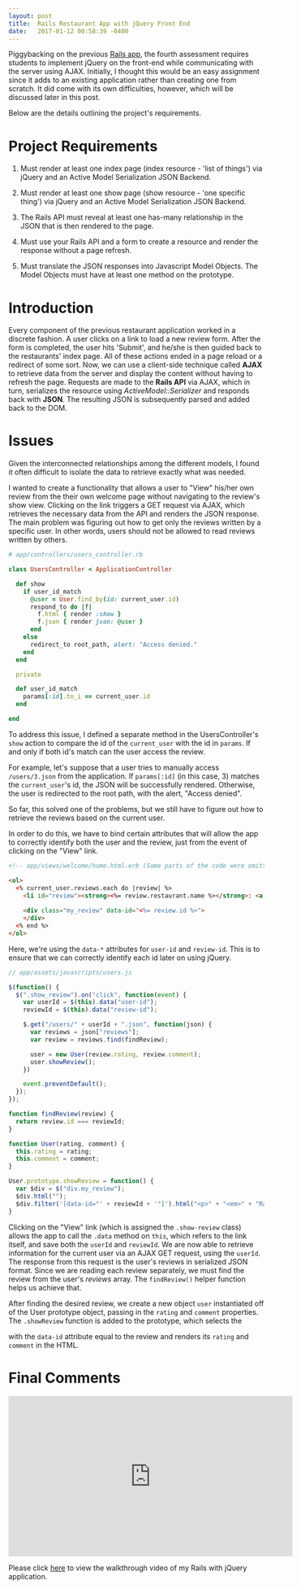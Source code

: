 ```yaml
---
layout: post
title:  Rails Restaurant App with jQuery Front End
date:   2017-01-12 00:58:39 -0400
---
```


Piggybacking on the previous [Rails app](http://aplee29.github.io/2016/10/22/rails_restaurant_app/), the fourth assessment requires students to implement jQuery on the front-end while communicating with the server using AJAX. Initially, I thought this would be an easy assignment since it adds to an existing application rather than creating one from scratch. It did come with its own difficulties, however, which will be discussed later in this post.

Below are the details outlining the project's requirements.

# Project Requirements
  1. Must render at least one index page (index resource - 'list of things') via jQuery and an Active Model Serialization JSON Backend.

  2. Must render at least one show page (show resource - 'one specific thing') via jQuery and an Active Model Serialization JSON Backend.

  3. The Rails API must reveal at least one has-many relationship in the JSON that is then rendered to the page.

  4. Must use your Rails API and a form to create a resource and render the response without a page refresh.

  5. Must translate the JSON responses into Javascript Model Objects. The Model Objects must have at least one method on the prototype.

# Introduction
Every component of the previous restaurant application worked in a discrete fashion. A user clicks on a link to load a new review form. After the form is completed, the user hits 'Submit', and he/she is then guided back to the restaurants' index page. All of these actions ended in a page reload or a redirect of some sort. Now, we can use a client-side technique called **AJAX** to retrieve data from the server and display the content without having to refresh the page. Requests are made to the **Rails API** via AJAX, which in turn, serializes the resource using *ActiveModel::Serializer* and responds back with **JSON**. The resulting JSON is subsequently parsed and added back to the DOM.

# Issues
Given the interconnected relationships among the different models, I found it often difficult to isolate the data to retrieve exactly what was needed.

I wanted to create a functionality that allows a user to "View" his/her own review from the their own welcome page without navigating to the review's show view. Clicking on the link triggers a GET request via AJAX, which retrieves the necessary data from the API and renders the JSON response. The main problem was figuring out how to get only the reviews written by a specific user. In other words, users should not be allowed to read reviews written by others.

```ruby
# app/controllers/users_controller.rb

class UsersController < ApplicationController

  def show
    if user_id_match
      @user = User.find_by(id: current_user.id)
      respond_to do |f|
        f.html { render :show }
        f.json { render json: @user }
      end
    else
      redirect_to root_path, alert: "Access denied."
    end
  end

  private

  def user_id_match
    params[:id].to_i == current_user.id
  end

end
```

To address this issue, I defined a separate method in the UsersController's `show` action to compare the id of the `current_user` with the id in `params`. If and only if both id's match can the user access the review.

For example, let's suppose that a user tries to manually access `/users/3.json` from the application. If `params[:id]` (in this case, 3) matches the `current_user`'s id, the JSON will be successfully rendered. Otherwise, the user is redirected to the root path, with the alert, "Access denied".

So far, this solved one of the problems, but we still have to figure out how to retrieve the reviews based on the current user. 

In order to do this, we have to bind certain attributes that will allow the app to correctly identify both the user and the review, just from the event of clicking on the "View" link.

```html
<!-- app/views/welcome/home.html.erb (Some parts of the code were omitted for simplicity) -->

<ol>
  <% current_user.reviews.each do |review| %>
    <li id="review"><strong><%= review.restaurant.name %></strong>: <a href="#" class="show_review" data-user-id="<%= current_user.id %>" data-review-id="<%= review.id %>">View</a></li>
    
    <div class="my_review" data-id="<%= review.id %>">
    </div>
  <% end %>   
</ol>

```

Here, we're using the `data-*` attributes for `user-id` and `review-id`. This is to ensure that we can correctly identify each id later on using jQuery. 

```javascript
// app/assets/javascripts/users.js

$(function() {
  $(".show_review").on("click", function(event) {
    var userId = $(this).data("user-id");
    reviewId = $(this).data("review-id");

    $.get("/users/" + userId + ".json", function(json) {
      var reviews = json["reviews"];
      var review = reviews.find(findReview);

      user = new User(review.rating, review.comment);
      user.showReview();
    })

    event.preventDefault();
  });
});

function findReview(review) {
  return review.id === reviewId;
}

function User(rating, comment) {
  this.rating = rating;
  this.comment = comment;
}

User.prototype.showReview = function() {
  var $div = $("div.my_review");
  $div.html("");
  $div.filter('[data-id="' + reviewId + '"]').html("<p>" + "<em>" + "Rating: " + "</em>" + this.rating + "</p>" + "<p>" + this.comment + "</p>");
}
```

Clicking on the "View" link (which is assigned the `.show-review` class) allows the app to call the `.data` method on `this`, which refers to the link itself, and save both the `userId` and `reviewId`. We are now able to retrieve information for the current user via an AJAX GET request, using the `userId`. The response from this request is the user's reviews in serialized JSON format. Since we are reading each review separately, we must find the review from the user's *reviews* array. The `findReview()` helper function helps us achieve that.

After finding the desired review, we create a new object `user` instantiated off of the User prototype object, passing in the `rating` and `comment` properties. The `.showReview` function is added to the prototype, which selects the <div> with the `data-id` attribute equal to the review and renders its `rating` and `comment` in the HTML.

# Final Comments

<iframe width="560" height="315" src="https://www.youtube.com/embed/NWPBbP68j0A" frameborder="0" allowfullscreen="allowfullscreen">&nbsp;</iframe>

Please click [here](https://www.youtube.com/watch?v=NWPBbP68j0A) to view the walkthrough video of my Rails with jQuery application. 